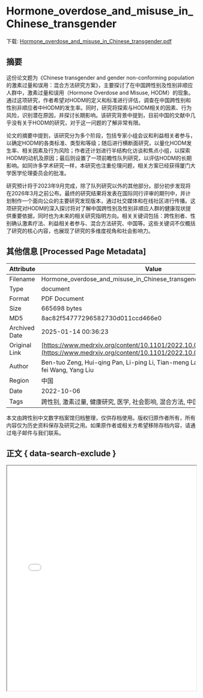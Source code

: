 # Hormone_overdose_and_misuse_in_Chinese_transgender

<!-- tcd_download_link -->
下载: <a href="../Hormone_overdose_and_misuse_in_Chinese_transgender.pdf" download>Hormone_overdose_and_misuse_in_Chinese_transgender.pdf</a>
<!-- tcd_download_link_end -->

## 摘要

<!-- tcd_abstract -->
这份论文题为《Chinese transgender and gender non-conforming population的激素过量和误用：混合方法研究方案》，主要探讨了在中国跨性别及性别非顺应人群中，激素过量和误用（Hormone Overdose and Misuse, HODM）的现象。通过这项研究，作者希望对HODM的定义和标准进行评估，调查在中国跨性别和性别非顺应者中HODM的发生率。同时，研究将探索与HODM相关的因素、行为风险，识别潜在原因，并探讨长期影响。该研究背景中提到，目前中国的文献中几乎没有关于HODM的研究，对于这一问题的了解非常有限。

论文的摘要中提到，该研究分为多个阶段，包括专家小组会议和利益相关者参与，以确定HODM的各类标准、类型和等级；随后进行横断面研究，以量化HODM发生率、相关因素及行为风险；作者还计划进行半结构化访谈和焦点小组，以探索HODM的动机及原因；最后则设置了一项前瞻性队列研究，以评估HODM的长期影响。如同许多学术研究一样，本研究也注重伦理问题，相关方案已经获得厦门大学医学伦理委员会的批准。

研究预计将于2023年9月完成，除了队列研究以外的其他部分。部分初步发现将在2026年3月之前公布。最终的研究结果将发表在国际同行评审的期刊中，并计划制作一个面向公众的主要研究发现版本，通过社交媒体和在线社区进行传播。这项研究对HODM的深入探讨将对了解中国跨性别及性别非顺应人群的健康现状提供重要依据，同时也为未来的相关研究指明方向。相关关键词包括：跨性别者、性别确认激素疗法、利益相关者参与、混合方法研究、中国等。这些关键词不仅概括了研究的核心内容，也展现了研究的多维度视角和社会影响力。

<!-- tcd_abstract_end -->

## 其他信息 [Processed Page Metadata]

| Attribute       | Value                                  |
|-----------------|----------------------------------------|
| Filename        | Hormone_overdose_and_misuse_in_Chinese_transgender.pdf                             |
| Type            | document                                 |
| Format          | PDF Document                               |
| Size            | 665698 bytes                           |
| MD5             | 8ac82f54777296582730d011ccd466e0                                  |
| Archived Date   | 2025-01-14 00:36:23                             |
| Original Link   | [https://www.medrxiv.org/content/10.1101/2022.10.05.22280725v1.full.pdf](https://www.medrxiv.org/content/10.1101/2022.10.05.22280725v1.full.pdf)                         |
| Author          | Ben-tuo Zeng, Hui-qing Pan, Li-ping Li, Tian-meng Lan, Zhen-yu Ye, Peng-fei Wang, Yang Liu                               |
| Region          | 中国                               |
| Date            | 2022-10-06                                 |
| Tags            | 跨性别, 激素过量, 健康研究, 医学, 社会影响, 混合方法, 中国跨性别者                                 |

本文由跨性别中文数字档案馆归档整理，仅供存档使用。版权归原作者所有，所有内容仅为历史资料保存及研究之用。如果原作者或相关方希望移除存档内容，请通过电子邮件与我们联系。

## 正文 { data-search-exclude }

<!-- tcd_main_text -->
<iframe src="../Hormone_overdose_and_misuse_in_Chinese_transgender.pdf" width="100%" height="600px">
    <p>无法显示PDF，请下载查看。</p>
</iframe>
<!-- tcd_main_text_end -->

